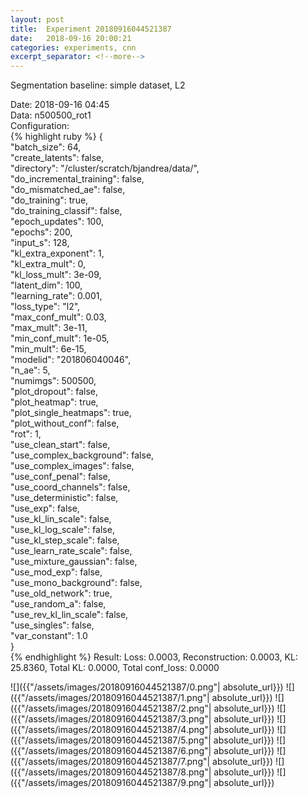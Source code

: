 ```yaml
---
layout: post
title:  Experiment 20180916044521387
date:   2018-09-16 20:00:21
categories: experiments, cnn
excerpt_separator: <!--more-->
---
```

Segmentation baseline: simple dataset, L2  

 <!--more-->
Date: 2018-09-16 04:45  
Data: n500500_rot1  
Configuration:   
{% highlight ruby %}
{  
    "batch_size": 64,   
    "create_latents": false,   
    "directory": "/cluster/scratch/bjandrea/data/",   
    "do_incremental_training": false,   
    "do_mismatched_ae": false,   
    "do_training": true,   
    "do_training_classif": false,   
    "epoch_updates": 100,   
    "epochs": 200,   
    "input_s": 128,   
    "kl_extra_exponent": 1,   
    "kl_extra_mult": 0,   
    "kl_loss_mult": 3e-09,   
    "latent_dim": 100,   
    "learning_rate": 0.001,   
    "loss_type": "l2",   
    "max_conf_mult": 0.03,   
    "max_mult": 3e-11,   
    "min_conf_mult": 1e-05,   
    "min_mult": 6e-15,   
    "modelid": "201806040046",   
    "n_ae": 5,   
    "numimgs": 500500,   
    "plot_dropout": false,   
    "plot_heatmap": true,   
    "plot_single_heatmaps": true,   
    "plot_without_conf": false,   
    "rot": 1,   
    "use_clean_start": false,   
    "use_complex_background": false,   
    "use_complex_images": false,   
    "use_conf_penal": false,   
    "use_coord_channels": false,   
    "use_deterministic": false,   
    "use_exp": false,   
    "use_kl_lin_scale": false,   
    "use_kl_log_scale": false,   
    "use_kl_step_scale": false,   
    "use_learn_rate_scale": false,   
    "use_mixture_gaussian": false,   
    "use_mod_exp": false,   
    "use_mono_background": false,   
    "use_old_network": true,   
    "use_random_a": false,   
    "use_rev_kl_lin_scale": false,   
    "use_singles": false,   
    "var_constant": 1.0  
}  
{% endhighlight %}
Result: Loss: 0.0003, Reconstruction: 0.0003, KL: 25.8360, Total KL: 0.0000,  Total conf_loss: 0.0000  

![]({{"/assets/images/20180916044521387/0.png"| absolute_url}})
![]({{"/assets/images/20180916044521387/1.png"| absolute_url}})
![]({{"/assets/images/20180916044521387/2.png"| absolute_url}})
![]({{"/assets/images/20180916044521387/3.png"| absolute_url}})
![]({{"/assets/images/20180916044521387/4.png"| absolute_url}})
![]({{"/assets/images/20180916044521387/5.png"| absolute_url}})
![]({{"/assets/images/20180916044521387/6.png"| absolute_url}})
![]({{"/assets/images/20180916044521387/7.png"| absolute_url}})
![]({{"/assets/images/20180916044521387/8.png"| absolute_url}})
![]({{"/assets/images/20180916044521387/9.png"| absolute_url}})
